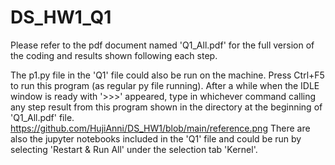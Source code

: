 # DS_HW1_Q1

Please refer to the pdf document named 'Q1_All.pdf' for the full version of the coding and results shown following each step.

The p1.py file in the 'Q1' file could also be run on the machine. Press Ctrl+F5 to run this program (as regular py file running). 
After a while when the IDLE window is ready with '>>>' appeared, type in whichever command calling any step result from this program shown in the directory at the beginning of 'Q1_All.pdf' file.
https://github.com/HujiAnni/DS_HW1/blob/main/reference.png
There are also the jupyter notebooks included in the 'Q1' file and could be run by selecting 'Restart & Run All' under the selection tab 'Kernel'.
